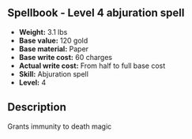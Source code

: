 ## Spellbook - Level 4 abjuration spell

- **Weight:** 3.1 lbs
- **Base value:** 120 gold
- **Base material:** Paper
- **Base write cost:** 60 charges
- **Actual write cost:** From half to full base cost
- **Skill:** Abjuration spell
- **Level:** 4

## Description

Grants immunity to death magic
